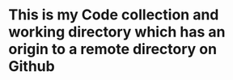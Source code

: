 # This is my Code collection and working directory which has an origin to a remote directory on Github

